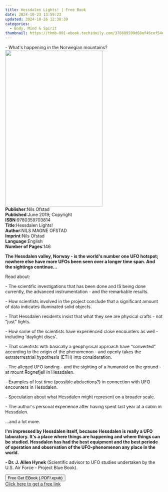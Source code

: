 ```yaml
---
title: Hessdalen Lights! | Free Book
date: 2024-10-23 13:59:23
updated: 2024-10-26 12:38:39
categories:
  - Body, Mind & Spirit
thumbnail: https://thmb-001-ebook.techidaily.com/378689599d68af46cef54ecb73d51ccd828f3a63696324576dac292ff687491f.jpg
---
```

<main id="book-container">
  <div class="flex flex-col">
    <div class="book-brief flex-1 py-6 px-4 sm:p-6 md:py-10 md:px-8">
      <!-- brief-->
      <div class="book-brief-main">
        - What's happening in the Norwegian mountains?
      </div>
    </div>
    <div
      class="book-meta-info flex-1 grid gap-4 col-start-1 col-end-3 row-start-1 sm:mb-6 sm:grid-cols-4 lg:gap-6 lg:col-start-2 lg:row-end-6 lg:row-span-6 lg:mb-0"
    >
      <div
        class="book-meta-info-left place-content-center mt-4 p-4 text-sm leading-6 col-start-2 col-span-2 dark:text-slate-400"
      >
        <img
          class="w-full h-500 object-cover rounded-lg sm:h-255 sm:col-span-2 lg:col-span-full"
          src="https://img-001-ebook.techidaily.com/7e419a4927153c814e9c70d4b8e9e6e7f709090030cde520deff06629ae7b2ff.jpg"
          alt=""
          width="312"
          height="500"
        />
      </div>
      <div
        class="book-meta-info-right mt-2 col-start-1 row-start-2 col-span-3 self-center"
      >
        <!-- meta data  -->
        <div class="flex flex-col px-4 md:px-8">
          <div class="flex-1">
            <strong>Publisher</strong>:<span class="px-2">Nils Ofstad</span>
          </div>
          <div class="flex-1">
            <strong>Published</strong>:<span class="px-2"
              >June 2019; Copyright</span
            >
          </div>
          <div class="flex-1">
            <strong>ISBN</strong>:<span class="px-2">9780359703814</span>
          </div>
          <div class="flex-1">
            <strong>Title</strong>:<span class="px-2">Hessdalen Lights!</span>
          </div>
          <div class="flex-1">
            <strong>Author</strong>:<span class="px-2">NILS MAGNE OFSTAD</span>
          </div>
          <div class="flex-1">
            <strong>Imprint</strong>:<span class="px-2">Nils Ofstad</span>
          </div>
          <div class="flex-1">
            <strong>Language</strong>:<span class="px-2">English</span>
          </div>
          <div class="flex-1">
            <strong>Number of Pages</strong>:<span class="px-2">146</span>
          </div>
        </div>
      </div>
    </div>
    <div class="book-description flex-1 py-6 px-4 sm:p-6 md:py-10 md:px-8">
      <div class="book-description-main">
        <div accordion-content="" id="description">
          <p>
            <strong
              >The Hessdalen valley, Norway - is the world's number one UFO
              hotspot; nowhere else have&nbsp;more&nbsp;UFOs been seen over
              a&nbsp;longer&nbsp;time span. And the sightings
              continue...</strong
            >
          </p>
          <p>Read about:&nbsp;</p>
          <p>
            - The scientific investigations that has been done and IS being done
            currently, the advanced instrumentation - and the remarkable
            results.
          </p>
          <p>
            - How scientists involved in the project conclude that a significant
            amount of data indicates illuminated solid objects.
          </p>
          <p>
            - That Hessdalen residents insist that what they see are physical
            crafts - not "just" lights.
          </p>
          <p>
            - How some of the scientists have experienced close encounters as
            well - including 'daylight discs'.
          </p>
          <p>
            - That scientists with basically a geophysical approach have
            "converted" according to the origin of the phenomenon - and openly
            takes the extraterrestrial hypothesis (ETH) into consideration.
          </p>
          <p>
            - The alleged UFO landing - and the sighting of a humanoid on the
            ground - at mount Rognefjell in Hessdalen.
          </p>
          <p>
            - Examples of&nbsp;lost time&nbsp;(possible abductions?) in
            connection with UFO encounters in Hessdalen.
          </p>
          <p>
            - Speculation about what Hessdalen might represent on a broader
            scale.
          </p>
          <p>
            - The author's personal experience after having spent last year at a
            cabin in Hessdalen.&nbsp;
          </p>
          <p>…and a lot more.</p>
          <p>
            <strong
              >I'm impressed by Hessdalen itself, because Hessdalen is really a
              UFO laboratory. It's a place where things are happening and where
              things can be studied. Hessdalen has had the best equipment and
              the best periode of operation and observation of the
              UFO-phenomenon any place in the world.&nbsp;</strong
            >
          </p>
          <p>
            <strong>- Dr. J. Allen Hynek</strong>&nbsp;(Scientific advisor to
            UFO studies undertaken by the U.S. Air Force - Project Blue Book).
          </p>
        </div>
        <div class="accordion-fader"></div>
      </div>
    </div>
    <div class="book-excerpts flex-1 py-6 px-4 sm:p-6 md:py-10 md:px-8"></div>
    <div
      class="book-about-author flex-1 py-6 px-4 sm:p-6 md:py-10 md:px-8"
    ></div>
    <div class="book-free-get flex-1 py-6 px-4 sm:p-6 md:py-10 md:px-8">
      <button
        id="btn-free-get"
        class="bg-blue-500 hover:bg-blue-700 text-white font-bold py-2 px-4 rounded"
      >
        Free Get EBook (.PDF/.epub)
      </button>
      <div id="countdown-display" class="px-2 text-lg mt-2"></div>
      <a
        id="free-link"
        class="hidden bg-blue-500 hover:bg-blue-700 text-white font-bold py-2 px-4 rounded"
        href="https://www.ebooks.com/en-us/book/209874815/hessdalen-lights/nils-magne-ofstad/"
        target="_blank"
        >Click here to get a free link</a
      >
    </div>
    <script>
      let countdownTime = 0;
      let countdownInterval = null;
      document
        .getElementById('btn-free-get')
        .addEventListener('click', startCountdown);
      function startCountdown() {
        countdownTime = new Date().getTime() + 60000 * 3;
        countdownInterval = setInterval(updateCountdown, 1000);
        document.getElementById('btn-free-get').disabled = true;
        document
          .getElementById('btn-free-get')
          .classList.add('bg-gray-500', 'cursor-not-allowed');
      }
      function updateCountdown() {
        let currentTime = new Date().getTime();
        let timeLeft = countdownTime - currentTime;
        let secondsLeft = Math.floor(timeLeft / 1000);
        document.getElementById('countdown-display').innerHTML =
          `Remaining time: ${secondsLeft} seconds.`;
        if (secondsLeft <= 0) {
          clearInterval(countdownInterval);
          document.getElementById('btn-free-get').classList.add('hidden');
          document.getElementById('free-link').classList.remove('hidden');
          document.getElementById('countdown-display').innerHTML = '';
        }
      }
    </script>
  </div>
</main>
